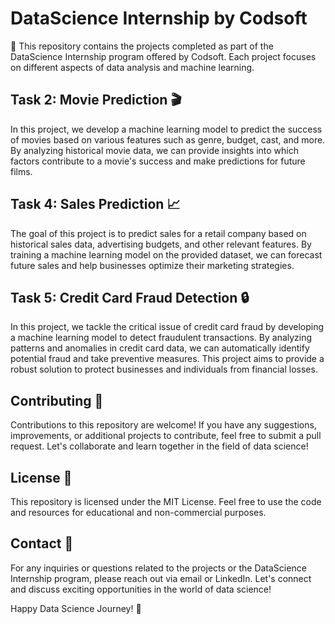 # DataScience Internship by Codsoft

🎯 This repository contains the projects completed as part of the DataScience Internship program offered by Codsoft. Each project focuses on different aspects of data analysis and machine learning.

## Task 2: Movie Prediction 🎬

In this project, we develop a machine learning model to predict the success of movies based on various features such as genre, budget, cast, and more. By analyzing historical movie data, we can provide insights into which factors contribute to a movie's success and make predictions for future films.

## Task 4: Sales Prediction 📈

The goal of this project is to predict sales for a retail company based on historical sales data, advertising budgets, and other relevant features. By training a machine learning model on the provided dataset, we can forecast future sales and help businesses optimize their marketing strategies.

## Task 5: Credit Card Fraud Detection 🔒

In this project, we tackle the critical issue of credit card fraud by developing a machine learning model to detect fraudulent transactions. By analyzing patterns and anomalies in credit card data, we can automatically identify potential fraud and take preventive measures. This project aims to provide a robust solution to protect businesses and individuals from financial losses.

## Contributing 🤝

Contributions to this repository are welcome! If you have any suggestions, improvements, or additional projects to contribute, feel free to submit a pull request. Let's collaborate and learn together in the field of data science!

## License 📄

This repository is licensed under the MIT License. Feel free to use the code and resources for educational and non-commercial purposes.

## Contact 📧

For any inquiries or questions related to the projects or the DataScience Internship program, please reach out via email or LinkedIn. Let's connect and discuss exciting opportunities in the world of data science!

Happy Data Science Journey! 🚀
